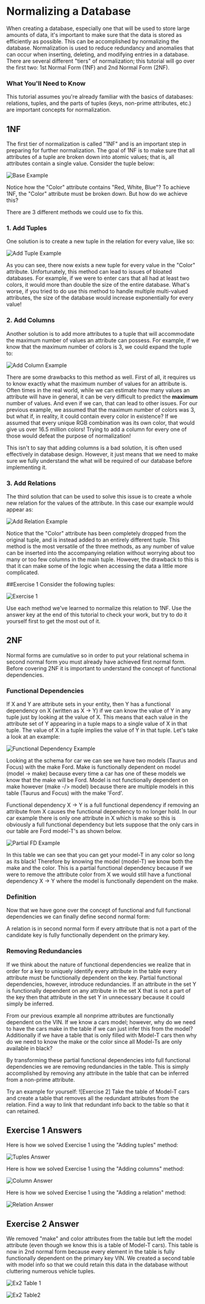 # Normalizing a Database

When creating a database, especially one that will be used to store large amounts of data, it's important to make sure that the data is stored as efficiently as possible. This can be accomplished by normalizing the database. Normalization is used to reduce redundancy and anomalies that can occur when inserting, deleting, and modifying entries in a database. There are several different "tiers" of normalization; this tutorial will go over the first two: 1st Normal Form (1NF) and 2nd Normal Form (2NF).

### What You'll Need to Know

This tutorial assumes you're already familiar with the basics of databases: relations, tuples, and the parts of tuples (keys, non-prime attributes, etc.) are important concepts for normalization.

## 1NF

The first tier of normalization is called "1NF" and is an important step in preparing for further normalization. The goal of 1NF is to make sure that all attributes of a tuple are broken down into atomic values; that is, all attributes contain a single value. Consider the tuple below:

![Base Example](./images/baseExample.GIF "Data Set")

Notice how the "Color" attribute contains "Red, White, Blue"? To achieve 1NF, the "Color" attribute must be broken down. But how do we achieve this?

There are 3 different methods we could use to fix this.

### 1. Add Tuples
One solution is to create a new tuple in the relation for every value, like so:

![Add Tuple Example](./images/addTupleExample.GIF "Example of adding tuples")

As you can see, there now exists a new tuple for every value in the "Color" attribute. Unfortunately, this method can lead to issues of bloated databases. For example, if we were to enter cars that all had at least two colors, it would more than double the size of the entire database. What's worse, if you tried to do use this method to handle multiple multi-valued attributes, the size of the database would increase exponentially for every value!

### 2. Add Columns
Another solution is to add more attributes to a tuple that will accommodate the maximum number of values an attribute can possess. For example, if we know that the maximum number of colors is 3, we could expand the tuple to:

![Add Column Example](./images/addColumnExample.GIF "Example of adding columns")

There are some drawbacks to this method as well. First of all, it requires us to know exactly what the maximum number of values for an attribute is. Often times in the real world, while we can estimate how many values an attribute will have in general, it can be very difficult to predict the **maximum** number of values. And even if we can, that can lead to other issues. For our previous example, we assumed that the maximum number of colors was 3, but what if, in reality, it could contain every color in existence? If we assumed that every unique RGB combination was its own color, that would give us over 16.5 million colors! Trying to add a column for every one of those would defeat the purpose of normalization!

This isn't to say that adding columns is a bad solution, it is often used effectively in database design. However, it just means that we need to make sure we fully understand the what will be required of our database before implementing it.

### 3. Add Relations
The third solution that can be used to solve this issue is to create a whole new relation for the values of the attribute. In this case our example would appear as:

![Add Relation Example](./images/addRelationExample.GIF "Example of adding a relation")

Notice that the "Color" attribute has been completely dropped from the original tuple, and is instead added to an entirely different tuple. This method is the most versatile of the three methods, as any number of value can be inserted into the accompanying relation without worrying about too many or too few columns in the main tuple. However, the drawback to this is that it can make some of the logic when accessing the data a little more complicated.

##Exercise 1
Consider the following tuples:

![Exercise 1](./images/exercise1.GIF "Exercise 1")

Use each method we've learned to normalize this relation to 1NF. Use the answer key at the end of this tutorial to check your work, but try to do it yourself first to get the most out of it.

## 2NF

Normal forms are cumulative so in order to put your relational schema in second normal form you must already have achieved first normal form.  Before covering 2NF it is important to understand the concept of functional dependencies.

### Functional Dependencies
If X and Y are attribute sets in your entity, then Y has a functional dependency on X (written as X -> Y) if we can know the value of Y in any tuple just by looking at the value of X.  This means that each value in the attribute set of Y appearing in a tuple maps to a single value of X in that tuple.  The value of X in a tuple implies the value of Y in that tuple.  Let's take a look at an example:

![Functional Dependency Example](./images/Tutorial_2NF_Fig1.JPG "Functional Dependency Example")

Looking at the schema for car we can see we have two models (Taurus and Focus) with the make Ford.  Make is functionally dependent on model (model -> make) because every time a car has one of these models we know that the make will be Ford.  Model is not functionally dependent on make however (make -/> model) because there are multiple models in this table (Taurus and Focus) with the make 'Ford'.

Functional dependency X -> Y is a full functional dependency if removing an attribute from X causes the functional dependency to no longer hold.  In our car example there is only one attribute in X which is make so this is obviously a full functional dependency but lets suppose that the only cars in our table are Ford model-T's as shown below.

![Partial FD Example](./images/Tutorial_2NF_Fig2.JPG "Partial FD example")

In this table we can see that you can get your model-T in any color so long as its black!  Therefore by knowing the model (model-T) we know both the make and the color.  This is a partial functional dependency because if we were to remove the attribute color from X we would still have a functional dependency X -> Y where the model is functionally dependent on the make.

### Definition
Now that we have gone over the concept of functional and full functional dependencies we can finally define second normal form:

A relation is in second normal form if every attribute that is not a part of the candidate key is fully functionally dependent on the primary key.

### Removing Redundancies
If we think about the nature of functional dependencies we realize that in order for a key to uniquely identify every attribute in the table every attribute must be functionally dependent on the key.  Partial functional dependencies, however, introduce redundancies.  If an attribute in the set Y is functionally dependent on any attribute in the set X that is not a part of the key then that attribute in the set Y in unnecessary because it could simply be inferred.  

From our previous example all nonprime attributes are functionally dependent on the VIN.  If we know a cars model; however, why do we need to have the cars make in the table if we can just infer this from the model?  Additionally if we have a table that is only filled with Model-T cars then why do we need to know the make or the color since all Model-Ts are only available in black?

By transforming these partial functional dependencies into full functional dependencies we are removing redundancies in the table.  This is simply accomplished by removing any attribute in the table that can be inferred from a non-prime attribute.

Try an example for yourself:
![Exercise 2]
Take the table of Model-T cars and create a table that removes all the redundant attributes from the relation.  Find a way to link that redundant info back to the table so that it can retained.

## Exercise 1 Answers
Here is how we solved Exercise 1 using the "Adding tuples" method:

![Tuples Answer](./images/tupleAnswer.GIF "Answer using additional tuples")

Here is how we solved Exercise 1 using the "Adding columns" method:

![Column Answer](./images/columnAnswer.GIF "Answer using additional columns")

Here is how we solved Exercise 1 using the "Adding a relation" method:

![Relation Answer](./images/relationAnswer.GIF "Answer using an additional relation")

## Exercise 2 Answer

We removed "make" and color attributes from the table but left the model attribute (even though we know this is a table of Model-T cars).  This table is now in 2nd normal form because every element in the table is fully functionally dependent on the primary key VIN.  We created a second table with model info so that we could retain this data in the database without cluttering numerous vehicle tuples.

![Ex2 Table 1](./images/ex2_table_1.JPG "Vehicle table")

![Ex2 Table2](./images/ex2_table_2.JPG "Model-T table")